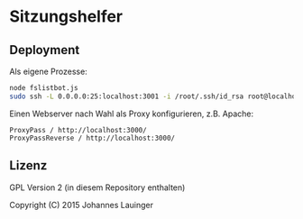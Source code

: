 # Sitzungshelfer

## Deployment

Als eigene Prozesse:

```bash
node fslistbot.js
sudo ssh -L 0.0.0.0:25:localhost:3001 -i /root/.ssh/id_rsa root@localhost -N
```

Einen Webserver nach Wahl als Proxy konfigurieren, z.B. Apache:

```
ProxyPass / http://localhost:3000/
ProxyPassReverse / http://localhost:3000/
```

## Lizenz

GPL Version 2 (in diesem Repository enthalten)

Copyright (C) 2015 Johannes Lauinger
